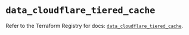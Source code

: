 # `data_cloudflare_tiered_cache`

Refer to the Terraform Registry for docs: [`data_cloudflare_tiered_cache`](https://registry.terraform.io/providers/cloudflare/cloudflare/5.8.2/docs/data-sources/tiered_cache).
